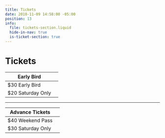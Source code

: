 ```yaml
---
title: Tickets
date: 2018-11-09 14:58:00 -05:00
position: 13
info:
  file: tickets-section.liquid
  hide-in-nav: true
  is-ticket-section: true
---
```


# Tickets

| Early Bird             |                   |
|------------------------|------------------:|
| $30 Early Bird         |                   |
| $20 Saturday Only      |                   |

****

| Advance Tickets           |                   |
|---------------------------|------------------:|
| $40 Weekend Pass          |                   |
| $30 Saturday Only         |                   |